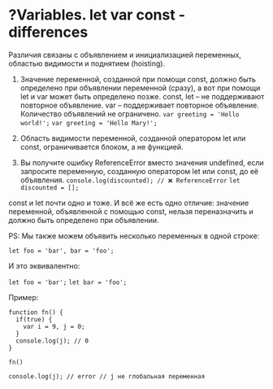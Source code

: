 # ?Variables. let var const - differences
Различия связаны с объявлением и инициализацией переменных, областью видимости и поднятием (hoisting).

1. Значение переменной, созданной при помощи const, должно быть определено при объявлении переменной (сразу), а вот при помощи let и var может быть определено позже.
const, let – не поддерживают повторное объявление. var – поддерживает повторное объявление. Количество объявлений не ограничено. 
```var greeting = 'Hello world!';```
```var greeting = 'Hello Mary!';```

2. Область видимости переменной, созданной оператором let или const, ограничивается блоком, а не функцией.

3. Вы получите ошибку ReferenceError вместо значения undefined, если запросите переменную, созданную оператором let или const, до её объявления.
```console.log(discounted); // ❌ ReferenceError```
```let discounted = [];```

const и let почти одно и тоже. И всё же есть одно отличие: значение переменной, объявленной с помощью const, нельзя переназначить и должно быть определено при объявлении.

PS: Мы также можем объявить несколько переменных в одной строке:

```let foo = 'bar', bar = 'foo';```

И это эквивалентно:

```let foo = 'bar';```
```let bar = 'foo';```

Пример:
~~~
function fn() {
  if(true) {
    var i = 9, j = 0;
  }
  console.log(j); // 0
}

fn()

console.log(j); // error // j не глобальная переменная
~~~
